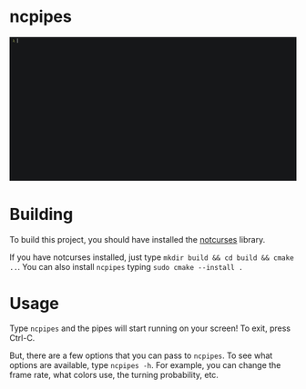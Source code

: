 # ncpipes

<p align="center">
  <img src="demonstration.gif" alt="animated" />
</p>

# Building
To build this project, you should have installed the [notcurses](https://github.com/dankamongmen/notcurses) library.

If you have notcurses installed, just type `mkdir build && cd build && cmake ..`. You can also install `ncpipes` typing `sudo cmake --install .`

# Usage
Type `ncpipes` and the pipes will start running on your screen! To exit, press Ctrl-C.

But, there are a few options that you can pass to `ncpipes`. To see what options are available, type `ncpipes -h`. For example, you can change the frame rate, what colors use, the turning probability, etc.
